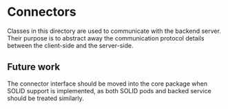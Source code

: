# Connectors

Classes in this directory are used to communicate with the backend server. Their
purpose is to abstract away the communication protocol details between the
client-side and the server-side.

## Future work

The connector interface should be moved into the core package when SOLID support is implemented, as both SOLID pods and backed service should be treated similarly.
